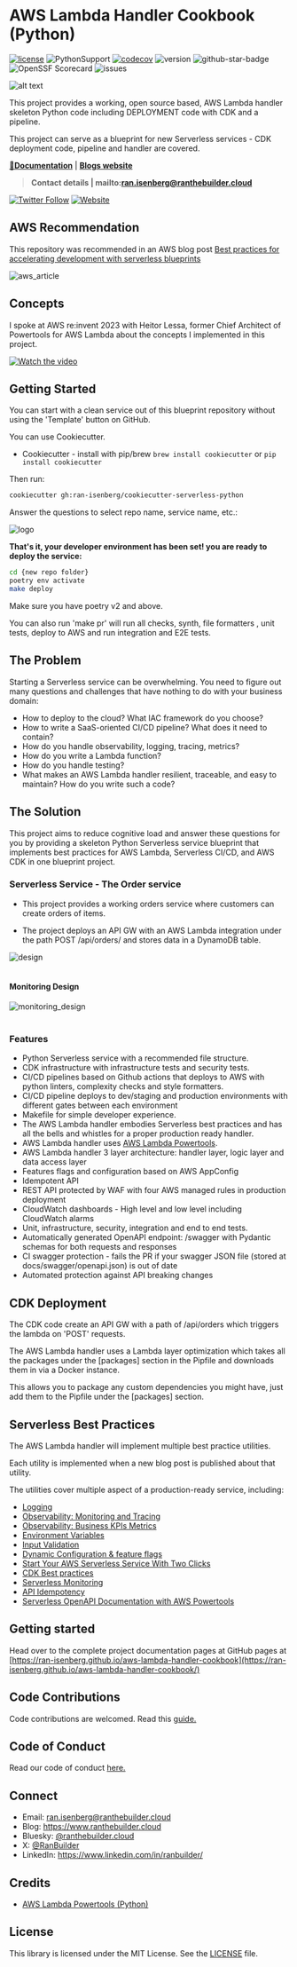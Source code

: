 # AWS Lambda Handler Cookbook (Python)

[![license](https://img.shields.io/github/license/ran-isenberg/aws-lambda-handler-cookbook)](https://github.com/ran-isenberg/aws-lambda-handler-cookbook/blob/master/LICENSE)
![PythonSupport](https://img.shields.io/static/v1?label=python&message=3.13&color=blue?style=flat-square&logo=python)
[![codecov](https://codecov.io/github/ran-isenberg/aws-lambda-handler-cookbook/graph/badge.svg?token=P2K7K4KICF)](https://codecov.io/github/ran-isenberg/aws-lambda-handler-cookbook)
![version](https://img.shields.io/github/v/release/ran-isenberg/aws-lambda-handler-cookbook)
![github-star-badge](https://img.shields.io/github/stars/ran-isenberg/aws-lambda-handler-cookbook.svg?style=social)
![OpenSSF Scorecard](https://api.securityscorecards.dev/projects/github.com/ran-isenberg/aws-lambda-handler-cookbook/badge)
![issues](https://img.shields.io/github/issues/ran-isenberg/aws-lambda-handler-cookbook)

![alt text](https://github.com/ran-isenberg/aws-lambda-handler-cookbook/blob/main/docs/media/banner.png?raw=true)

This project provides a working, open source based, AWS Lambda handler skeleton Python code including DEPLOYMENT code with CDK and a pipeline.

This project can serve as a blueprint for new Serverless services - CDK deployment code, pipeline and handler are covered.

**[📜Documentation](https://ran-isenberg.github.io/aws-lambda-handler-cookbook/)** | **[Blogs website](https://www.ranthebuilder.cloud)**
> **Contact details | mailto:ran.isenberg@ranthebuilder.cloud**

[![Twitter Follow](https://img.shields.io/twitter/follow/IsenbergRan?label=Follow&style=social)](https://twitter.com/RanBuilder)
[![Website](https://img.shields.io/badge/Website-www.ranthebuilder.cloud-blue)](https://www.ranthebuilder.cloud/)

## AWS Recommendation

This repository was recommended in an AWS blog post [Best practices for accelerating development with serverless blueprints](https://aws.amazon.com/blogs/infrastructure-and-automation/best-practices-for-accelerating-development-with-serverless-blueprints/)

![aws_article](https://github.com/ran-isenberg/aws-lambda-handler-cookbook/blob/main/docs/media/article.png?raw=true)

## Concepts

I spoke at AWS re:invent 2023 with Heitor Lessa, former Chief Architect of Powertools for AWS Lambda about the concepts I implemented in this project.

[![Watch the video](https://img.youtube.com/vi/52W3Qyg242Y/maxresdefault.jpg)](https://www.youtube.com/watch?v=52W3Qyg242Y)

## Getting Started

You can start with a clean service out of this blueprint repository without using the 'Template' button on GitHub.

You can use Cookiecutter.

* Cookiecutter - install with pip/brew ``brew install cookiecutter`` or ``pip install cookiecutter``

Then run:

```bash
cookiecutter gh:ran-isenberg/cookiecutter-serverless-python
```

Answer the questions to select repo name, service name, etc.:

![logo](https://github.com/ran-isenberg/cookiecutter-serverless-python/blob/main/media/howto.png?raw=true)

**That's it, your developer environment has been set! you are ready to deploy the service:**

```bash
cd {new repo folder}
poetry env activate
make deploy
```

Make sure you have poetry v2 and above.

You can also run 'make pr' will run all checks, synth, file formatters , unit tests, deploy to AWS and run integration and E2E tests.

## **The Problem**

Starting a Serverless service can be overwhelming. You need to figure out many questions and challenges that have nothing to do with your business domain:

* How to deploy to the cloud? What IAC framework do you choose?
* How to write a SaaS-oriented CI/CD pipeline? What does it need to contain?
* How do you handle observability, logging, tracing, metrics?
* How do you write a Lambda function?
* How do you handle testing?
* What makes an AWS Lambda handler resilient, traceable, and easy to maintain? How do you write such a code?

## **The Solution**

This project aims to reduce cognitive load and answer these questions for you by providing a skeleton Python Serverless service blueprint that implements best practices for AWS Lambda, Serverless CI/CD, and AWS CDK in one blueprint project.

### Serverless Service - The Order service

* This project provides a working orders service where customers can create orders of items.

* The project deploys an API GW with an AWS Lambda integration under the path POST /api/orders/ and stores data in a DynamoDB table.

![design](https://github.com/ran-isenberg/aws-lambda-handler-cookbook/blob/main/docs/media/design.png?raw=true)
<br></br>

#### **Monitoring Design**

![monitoring_design](https://github.com/ran-isenberg/aws-lambda-handler-cookbook/blob/main/docs/media/monitoring_design.png?raw=true)
<br></br>

### **Features**

* Python Serverless service with a recommended file structure.
* CDK infrastructure with infrastructure tests and security tests.
* CI/CD pipelines based on Github actions that deploys to AWS with python linters, complexity checks and style formatters.
* CI/CD pipeline deploys to dev/staging and production environments with different gates between each environment
* Makefile for simple developer experience.
* The AWS Lambda handler embodies Serverless best practices and has all the bells and whistles for a proper production ready handler.
* AWS Lambda handler uses [AWS Lambda Powertools](https://docs.powertools.aws.dev/lambda-python/).
* AWS Lambda handler 3 layer architecture: handler layer, logic layer and data access layer
* Features flags and configuration based on AWS AppConfig
* Idempotent API
* REST API protected by WAF with four AWS managed rules in production deployment
* CloudWatch dashboards - High level and low level including CloudWatch alarms
* Unit, infrastructure, security, integration and end to end tests.
* Automatically generated OpenAPI endpoint: /swagger with Pydantic schemas for both requests and responses
* CI swagger protection - fails the PR if your swagger JSON file (stored at docs/swagger/openapi.json) is out of date
* Automated protection against API breaking changes

## CDK Deployment

The CDK code create an API GW with a path of /api/orders which triggers the lambda on 'POST' requests.

The AWS Lambda handler uses a Lambda layer optimization which takes all the packages under the [packages] section in the Pipfile and downloads them in via a Docker instance.

This allows you to package any custom dependencies you might have, just add them to the Pipfile under the [packages] section.

## Serverless Best Practices

The AWS Lambda handler will implement multiple best practice utilities.

Each utility is implemented when a new blog post is published about that utility.

The utilities cover multiple aspect of a production-ready service, including:

* [Logging](https://www.ranthebuilder.cloud/post/aws-lambda-cookbook-elevate-your-handler-s-code-part-1-logging)
* [Observability: Monitoring and Tracing](https://www.ranthebuilder.cloud/post/aws-lambda-cookbook-elevate-your-handler-s-code-part-2-observability)
* [Observability: Business KPIs Metrics](https://www.ranthebuilder.cloud/post/aws-lambda-cookbook-elevate-your-handler-s-code-part-3-business-domain-observability)
* [Environment Variables](https://www.ranthebuilder.cloud/post/aws-lambda-cookbook-environment-variables)
* [Input Validation](https://www.ranthebuilder.cloud/post/aws-lambda-cookbook-elevate-your-handler-s-code-part-5-input-validation)
* [Dynamic Configuration & feature flags](https://www.ranthebuilder.cloud/post/aws-lambda-cookbook-part-6-feature-flags-configuration-best-practices)
* [Start Your AWS Serverless Service With Two Clicks](https://www.ranthebuilder.cloud/post/aws-lambda-cookbook-part-7-how-to-use-the-aws-lambda-cookbook-github-blueprint-project)
* [CDK Best practices](https://github.com/ran-isenberg/aws-lambda-handler-cookbook)
* [Serverless Monitoring](https://www.ranthebuilder.cloud/post/how-to-effortlessly-monitor-serverless-applications-with-cloudwatch-part-one)
* [API Idempotency](https://www.ranthebuilder.cloud/post/serverless-api-idempotency-with-aws-lambda-powertools-and-cdk)
* [Serverless OpenAPI Documentation with AWS Powertools](https://www.ranthebuilder.cloud/post/serverless-open-api-documentation-with-aws-powertools)

## Getting started

Head over to the complete project documentation pages at GitHub pages at [https://ran-isenberg.github.io/aws-lambda-handler-cookbook](https://ran-isenberg.github.io/aws-lambda-handler-cookbook/)

## Code Contributions

Code contributions are welcomed. Read this [guide.](https://github.com/ran-isenberg/aws-lambda-handler-cookbook/blob/main/CONTRIBUTING.md)

## Code of Conduct

Read our code of conduct [here.](https://github.com/ran-isenberg/aws-lambda-handler-cookbook/blob/main/CODE_OF_CONDUCT.md)

## Connect

- Email: ran.isenberg@ranthebuilder.cloud
- Blog: https://www.ranthebuilder.cloud
- Bluesky: [@ranthebuilder.cloud](https://bsky.app/profile/ranthebuilder.cloud)
- X:       [@RanBuilder](https://twitter.com/RanBuilder)
- LinkedIn: https://www.linkedin.com/in/ranbuilder/

## Credits

* [AWS Lambda Powertools (Python)](https://github.com/aws-powertools/powertools-lambda-python)

## License

This library is licensed under the MIT License. See the [LICENSE](https://github.com/ran-isenberg/aws-lambda-handler-cookbook/blob/main/LICENSE) file.
